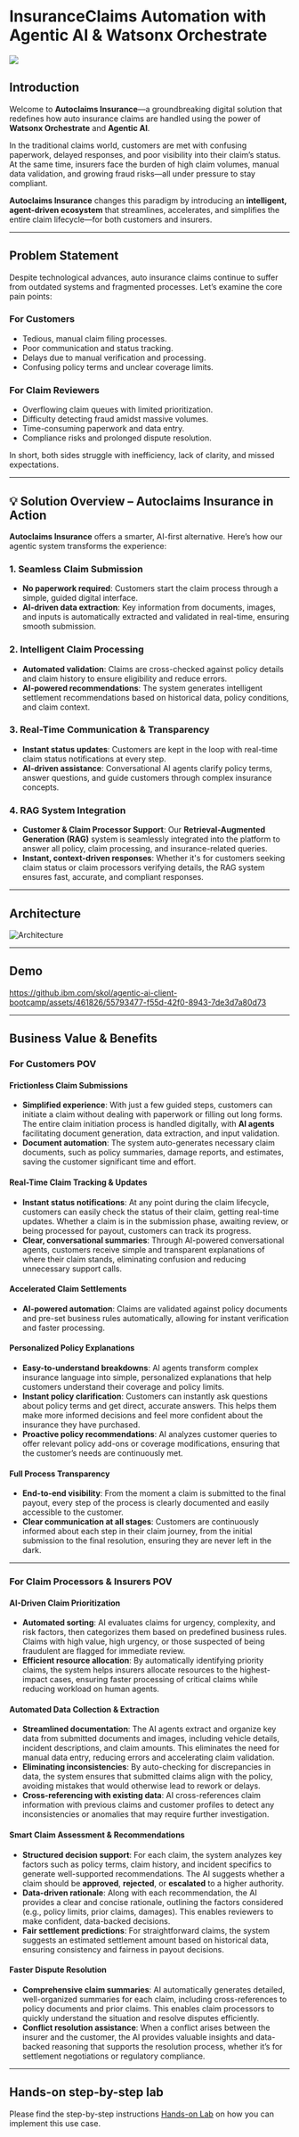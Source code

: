 # InsuranceClaims Automation with Agentic AI & Watsonx Orchestrate

![](insurance-banner.png)

## Introduction

Welcome to **Autoclaims Insurance**—a groundbreaking digital solution that redefines how auto insurance claims are handled using the power of **Watsonx Orchestrate** and **Agentic AI**.

In the traditional claims world, customers are met with confusing paperwork, delayed responses, and poor visibility into their claim’s status. At the same time, insurers face the burden of high claim volumes, manual data validation, and growing fraud risks—all under pressure to stay compliant.


**Autoclaims Insurance** changes this paradigm by introducing an **intelligent, agent-driven ecosystem** that streamlines, accelerates, and simplifies the entire claim lifecycle—for both customers and insurers.

---

## Problem Statement

Despite technological advances, auto insurance claims continue to suffer from outdated systems and fragmented processes. Let’s examine the core pain points:

### For Customers

* Tedious, manual claim filing processes.
* Poor communication and status tracking.
* Delays due to manual verification and processing.
* Confusing policy terms and unclear coverage limits.

### For Claim Reviewers

* Overflowing claim queues with limited prioritization.
* Difficulty detecting fraud amidst massive volumes.
* Time-consuming paperwork and data entry.
* Compliance risks and prolonged dispute resolution.

In short, both sides struggle with inefficiency, lack of clarity, and missed expectations.

---

## 💡 Solution Overview – Autoclaims Insurance in Action

**Autoclaims Insurance** offers a smarter, AI-first alternative. Here’s how our agentic system transforms the experience:

### 1. Seamless Claim Submission

* **No paperwork required**: Customers start the claim process through a simple, guided digital interface.
* **AI-driven data extraction**: Key information from documents, images, and inputs is automatically extracted and validated in real-time, ensuring smooth submission.

### 2. Intelligent Claim Processing

* **Automated validation**: Claims are cross-checked against policy details and claim history to ensure eligibility and reduce errors.
* **AI-powered recommendations**: The system generates intelligent settlement recommendations based on historical data, policy conditions, and claim context.

### 3. Real-Time Communication & Transparency

* **Instant status updates**: Customers are kept in the loop with real-time claim status notifications at every step.
* **AI-driven assistance**: Conversational AI agents clarify policy terms, answer questions, and guide customers through complex insurance concepts.

### 4. RAG System Integration

* **Customer & Claim Processor Support**: Our **Retrieval-Augmented Generation (RAG)** system is seamlessly integrated into the platform to answer all policy, claim processing, and insurance-related queries.
* **Instant, context-driven responses**: Whether it's for customers seeking claim status or claim processors verifying details, the RAG system ensures fast, accurate, and compliant responses.

---

## Architecture

![Architecture](./assets/Insurance_Autoclaims_Architecture_v1.png)

---

## Demo

<https://github.ibm.com/skol/agentic-ai-client-bootcamp/assets/461826/55793477-f55d-42f0-8943-7de3d7a80d73>

---

## **Business Value & Benefits**

### For Customers POV

#### **Frictionless Claim Submissions**

* **Simplified experience**: With just a few guided steps, customers can initiate a claim without dealing with paperwork or filling out long forms. The entire claim initiation process is handled digitally, with **AI agents** facilitating document generation, data extraction, and input validation.
* **Document automation**: The system auto-generates necessary claim documents, such as policy summaries, damage reports, and estimates, saving the customer significant time and effort.

#### **Real-Time Claim Tracking & Updates**

* **Instant status notifications**: At any point during the claim lifecycle, customers can easily check the status of their claim, getting real-time updates. Whether a claim is in the submission phase, awaiting review, or being processed for payout, customers can track its progress.
* **Clear, conversational summaries**: Through AI-powered conversational agents, customers receive simple and transparent explanations of where their claim stands, eliminating confusion and reducing unnecessary support calls.

#### **Accelerated Claim Settlements**

* **AI-powered automation**: Claims are validated against policy documents and pre-set business rules automatically, allowing for instant verification and faster processing.

#### **Personalized Policy Explanations**

* **Easy-to-understand breakdowns**: AI agents transform complex insurance language into simple, personalized explanations that help customers understand their coverage and policy limits.
* **Instant policy clarification**: Customers can instantly ask questions about policy terms and get direct, accurate answers. This helps them make more informed decisions and feel more confident about the insurance they have purchased.
* **Proactive policy recommendations**: AI analyzes customer queries to offer relevant policy add-ons or coverage modifications, ensuring that the customer’s needs are continuously met.

#### **Full Process Transparency**

* **End-to-end visibility**: From the moment a claim is submitted to the final payout, every step of the process is clearly documented and easily accessible to the customer.
* **Clear communication at all stages**: Customers are continuously informed about each step in their claim journey, from the initial submission to the final resolution, ensuring they are never left in the dark.

---

### For Claim Processors & Insurers POV

#### **AI-Driven Claim Prioritization**

* **Automated sorting**: AI evaluates claims for urgency, complexity, and risk factors, then categorizes them based on predefined business rules. Claims with high value, high urgency, or those suspected of being fraudulent are flagged for immediate review.
* **Efficient resource allocation**: By automatically identifying priority claims, the system helps insurers allocate resources to the highest-impact cases, ensuring faster processing of critical claims while reducing workload on human agents.

#### **Automated Data Collection & Extraction**

* **Streamlined documentation**: The AI agents extract and organize key data from submitted documents and images, including vehicle details, incident descriptions, and claim amounts. This eliminates the need for manual data entry, reducing errors and accelerating claim validation.
* **Eliminating inconsistencies**: By auto-checking for discrepancies in data, the system ensures that submitted claims align with the policy, avoiding mistakes that would otherwise lead to rework or delays.
* **Cross-referencing with existing data**: AI cross-references claim information with previous claims and customer profiles to detect any inconsistencies or anomalies that may require further investigation.

#### **Smart Claim Assessment & Recommendations**

* **Structured decision support**: For each claim, the system analyzes key factors such as policy terms, claim history, and incident specifics to generate well-supported recommendations. The AI suggests whether a claim should be **approved**, **rejected**, or **escalated** to a higher authority.
* **Data-driven rationale**: Along with each recommendation, the AI provides a clear and concise rationale, outlining the factors considered (e.g., policy limits, prior claims, damages). This enables reviewers to make confident, data-backed decisions.
* **Fair settlement predictions**: For straightforward claims, the system suggests an estimated settlement amount based on historical data, ensuring consistency and fairness in payout decisions.

#### **Faster Dispute Resolution**

* **Comprehensive claim summaries**: AI automatically generates detailed, well-organized summaries for each claim, including cross-references to policy documents and prior claims. This enables claim processors to quickly understand the situation and resolve disputes efficiently.
* **Conflict resolution assistance**: When a conflict arises between the insurer and the customer, the AI provides valuable insights and data-backed reasoning that supports the resolution process, whether it’s for settlement negotiations or regulatory compliance.

---

## Hands-on step-by-step lab

Please find the step-by-step instructions [Hands-on Lab](/usecases/autoclaim-insurance/assets/hands_on_lab_autoclaim_insurance.md) on how you can implement this use case.
